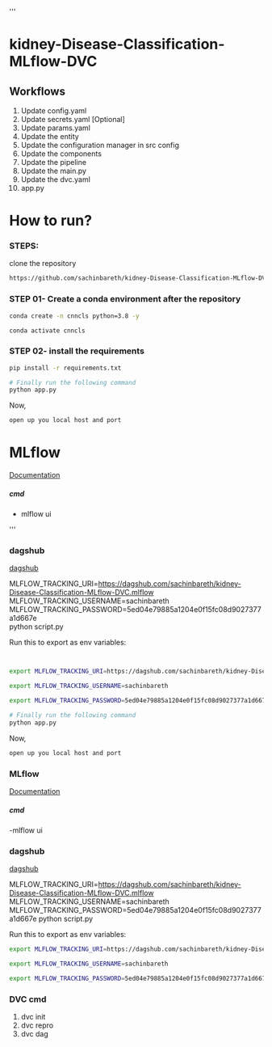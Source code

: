 '''
# kidney-Disease-Classification-MLflow-DVC


## Workflows
1. Update config.yaml
2. Update secrets.yaml [Optional]
3. Update params.yaml
4. Update the entity
5. Update the configuration manager in src config
6. Update the components
7. Update the pipeline
8. Update the main.py
9. Update the dvc.yaml
10. app.py


# How to run?

### STEPS:
clone the repository

```bash
https://github.com/sachinbareth/kidney-Disease-Classification-MLflow-DVC
```

### STEP 01- Create a conda environment after the repository

```bash
conda create -n cnncls python=3.8 -y
```
```bash
conda activate cnncls
```
### STEP 02- install the requirements
```bash
pip install -r requirements.txt
```





```bash
# Finally run the following command
python app.py
```
Now,

```bash
open up you local host and port
```
# MLflow
[Documentation](https://mlflow.org/docs/latest/index.html)

##### cmd
- mlflow ui

'''
### dagshub
[dagshub](https://dagshub.com/)


MLFLOW_TRACKING_URI=https://dagshub.com/sachinbareth/kidney-Disease-Classification-MLflow-DVC.mlflow \
MLFLOW_TRACKING_USERNAME=sachinbareth \
MLFLOW_TRACKING_PASSWORD=5ed04e79885a1204e0f15fc08d9027377a1d667e \
python script.py

Run this to export as env variables:

```bash


export MLFLOW_TRACKING_URI=https://dagshub.com/sachinbareth/kidney-Disease-Classification-MLflow-DVC.mlflow

export MLFLOW_TRACKING_USERNAME=sachinbareth 

export MLFLOW_TRACKING_PASSWORD=5ed04e79885a1204e0f15fc08d9027377a1d667e
```





```bash
# Finally run the following command
python app.py
```
Now,
```bash
open up you local host and port
```
### MLflow
[Documentation](https://mlflow.org/docs/latest/index.html)



##### cmd
-mlflow ui
### dagshub
[dagshub](https://dagshub.com)

MLFLOW_TRACKING_URI=https://dagshub.com/sachinbareth/kidney-Disease-Classification-MLflow-DVC.mlflow
MLFLOW_TRACKING_USERNAME=sachinbareth
MLFLOW_TRACKING_PASSWORD=5ed04e79885a1204e0f15fc08d9027377a1d667e
python script.py

Run this to export as env variables:

```bash
export MLFLOW_TRACKING_URI=https://dagshub.com/sachinbareth/kidney-Disease-Classification-MLflow-DVC.mlflow

export MLFLOW_TRACKING_USERNAME=sachinbareth 

export MLFLOW_TRACKING_PASSWORD=5ed04e79885a1204e0f15fc08d9027377a1d667e
```


### DVC cmd

1. dvc init
2. dvc repro
3. dvc dag